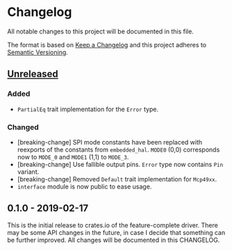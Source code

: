 # Changelog

All notable changes to this project will be documented in this file.

The format is based on [Keep a Changelog](http://keepachangelog.com/en/1.0.0/)
and this project adheres to [Semantic Versioning](http://semver.org/spec/v2.0.0.html).

## [Unreleased]

### Added
- `PartialEq` trait implementation for the `Error` type.

### Changed
- [breaking-change] SPI mode constants have been replaced with reexports of the constants from `embedded_hal`.
  `MODE0` (0,0) corresponds now to `MODE_0` and `MODE1` (1,1) to `MODE_3`.
- [breaking-change] Use fallible output pins. `Error` type now contains `Pin` variant.
- [breaking-change] Removed `Default` trait implementation for `Mcp49xx`.
- `interface` module is now public to ease usage.

## 0.1.0 - 2019-02-17

This is the initial release to crates.io of the feature-complete driver. There
may be some API changes in the future, in case I decide that something can be
further improved. All changes will be documented in this CHANGELOG.

[Unreleased]: https://github.com/eldruin/mcp49xx-rs/compare/v0.1.0...HEAD

